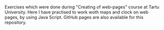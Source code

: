 Exercises which were done during "Creating of web-pages" course at Tartu University. 
Here I have practised to work woth maps and clock on web pages, by using Java Script.
GitHub pages are also available for this repository.
